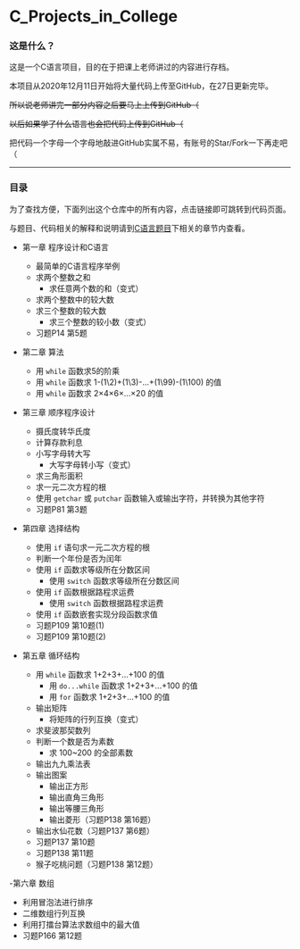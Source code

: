 # C_Projects_in_College
### 这是什么？
这是一个C语言项目，目的在于把课上老师讲过的内容进行存档。

本项目从2020年12月11日开始将大量代码上传至GitHub，在27日更新完毕。

~~所以说老师讲完一部分内容之后要马上上传到GitHub（~~

~~以后如果学了什么语言也会把代码上传到GitHub（~~

把代码一个字母一个字母地敲进GitHub实属不易，有账号的Star/Fork一下再走吧（

***
### 目录
为了查找方便，下面列出这个仓库中的所有内容，点击链接即可跳转到代码页面。

与题目、代码相关的解释和说明请到[C语言题目](https://github.com/HanamiYuushimo/C_Projects_in_College/tree/main/C%E8%AF%AD%E8%A8%80%E9%A2%98%E7%9B%AE)下相关的章节内查看。

- 第一章 程序设计和C语言
  - 最简单的C语言程序举例
  - 求两个整数之和
    - 求任意两个数的和（变式）
  - 求两个整数中的较大数
  - 求三个整数的较大数
    - 求三个整数的较小数（变式）
  - 习题P14 第5题
  
- 第二章 算法
  - 用 `while` 函数求5的阶乘
  - 用 `while` 函数求 1-(1\2)+(1\3)-...+(1\99)-(1\100) 的值
  - 用 `while` 函数求 2×4×6×…×20 的值

- 第三章 顺序程序设计
  - 摄氏度转华氏度
  - 计算存款利息
  - 小写字母转大写
    - 大写字母转小写（变式）
  - 求三角形面积
  - 求一元二次方程的根
  - 使用 `getchar` 或 `putchar` 函数输入或输出字符，并转换为其他字符
  - 习题P81 第3题

- 第四章 选择结构
  - 使用 `if` 语句求一元二次方程的根
  - 判断一个年份是否为闰年
  - 使用 `if` 函数求等级所在分数区间
    - 使用 `switch` 函数求等级所在分数区间
  - 使用 `if` 函数根据路程求运费
    - 使用 `switch` 函数根据路程求运费
  - 使用 `if` 函数嵌套实现分段函数求值
  - 习题P109 第10题(1)
  - 习题P109 第10题(2)
  
- 第五章 循环结构
  - 用 `while` 函数求 1+2+3+...+100 的值
    - 用 `do...while` 函数求 1+2+3+...+100 的值
    - 用 `for` 函数求 1+2+3+...+100 的值
  - 输出矩阵
    - 将矩阵的行列互换（变式）
  - 求斐波那契数列
  - 判断一个数是否为素数
    - 求 100~200 的全部素数
  - 输出九九乘法表
  - 输出图案
    - 输出正方形
    - 输出直角三角形
    - 输出等腰三角形
    - 输出菱形（习题P138 第16题）
  - 输出水仙花数（习题P137 第6题）
  - 习题P137 第10题
  - 习题P138 第11题
  - 猴子吃桃问题（习题P138 第12题）
  
-第六章 数组
  - 利用冒泡法进行排序
  - 二维数组行列互换
  - 利用打擂台算法求数组中的最大值
  - 习题P166 第12题
